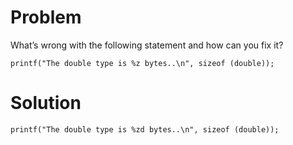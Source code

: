 # Problem
What’s wrong with the following statement and how can you fix it?

    printf("The double type is %z bytes..\n", sizeof (double));

# Solution
    
    
    printf("The double type is %zd bytes..\n", sizeof (double));


